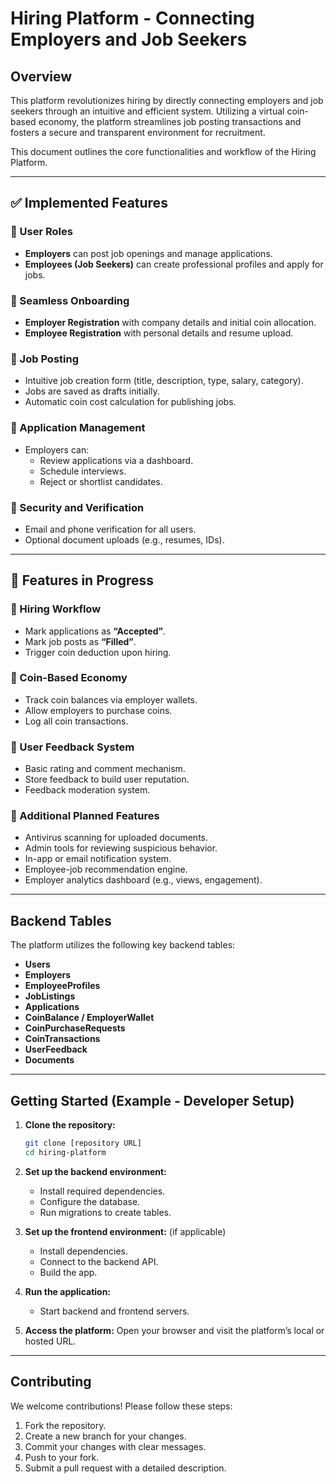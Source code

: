# Hiring Platform - Connecting Employers and Job Seekers

## Overview

This platform revolutionizes hiring by directly connecting employers and job seekers through an intuitive and efficient system. Utilizing a virtual coin-based economy, the platform streamlines job posting transactions and fosters a secure and transparent environment for recruitment.

This document outlines the core functionalities and workflow of the Hiring Platform.

---

## ✅ Implemented Features

### 🔹 User Roles
- **Employers** can post job openings and manage applications.
- **Employees (Job Seekers)** can create professional profiles and apply for jobs.

### 🔹 Seamless Onboarding
- **Employer Registration** with company details and initial coin allocation.
- **Employee Registration** with personal details and resume upload.

### 🔹 Job Posting
- Intuitive job creation form (title, description, type, salary, category).
- Jobs are saved as drafts initially.
- Automatic coin cost calculation for publishing jobs.

### 🔹 Application Management
- Employers can:
  - Review applications via a dashboard.
  - Schedule interviews.
  - Reject or shortlist candidates.

### 🔹 Security and Verification
- Email and phone verification for all users.
- Optional document uploads (e.g., resumes, IDs).

---

## 🚧 Features in Progress

### 🔹 Hiring Workflow
- Mark applications as **“Accepted”**.
- Mark job posts as **“Filled”**.
- Trigger coin deduction upon hiring.

### 🔹 Coin-Based Economy
- Track coin balances via employer wallets.
- Allow employers to purchase coins.
- Log all coin transactions.

### 🔹 User Feedback System
- Basic rating and comment mechanism.
- Store feedback to build user reputation.
- Feedback moderation system.

### 🔹 Additional Planned Features
- Antivirus scanning for uploaded documents.
- Admin tools for reviewing suspicious behavior.
- In-app or email notification system.
- Employee-job recommendation engine.
- Employer analytics dashboard (e.g., views, engagement).

---

## Backend Tables

The platform utilizes the following key backend tables:

- **Users**
- **Employers**
- **EmployeeProfiles**
- **JobListings**
- **Applications**
- **CoinBalance / EmployerWallet**
- **CoinPurchaseRequests**
- **CoinTransactions**
- **UserFeedback**
- **Documents**

---

## Getting Started (Example - Developer Setup)

1. **Clone the repository:**
    ```bash
    git clone [repository URL]
    cd hiring-platform
    ```

2. **Set up the backend environment:**
    - Install required dependencies.
    - Configure the database.
    - Run migrations to create tables.

3. **Set up the frontend environment:** (if applicable)
    - Install dependencies.
    - Connect to the backend API.
    - Build the app.

4. **Run the application:**
    - Start backend and frontend servers.

5. **Access the platform:**
    Open your browser and visit the platform’s local or hosted URL.

---

## Contributing

We welcome contributions! Please follow these steps:

1. Fork the repository.
2. Create a new branch for your changes.
3. Commit your changes with clear messages.
4. Push to your fork.
5. Submit a pull request with a detailed description.
